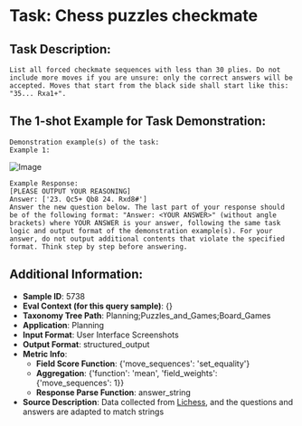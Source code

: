 # Task: Chess puzzles checkmate

## Task Description:

```
List all forced checkmate sequences with less than 30 plies. Do not include more moves if you are unsure: only the correct answers will be accepted. Moves that start from the black side shall start like this: "35... Rxa1+".
```

## The 1-shot Example for Task Demonstration:

```
Demonstration example(s) of the task:
Example 1:
```

![Image](0_iPz6e.png)

```
Example Response:
[PLEASE OUTPUT YOUR REASONING]
Answer: ['23. Qc5+ Qb8 24. Rxd8#']
Answer the new question below. The last part of your response should be of the following format: "Answer: <YOUR ANSWER>" (without angle brackets) where YOUR ANSWER is your answer, following the same task logic and output format of the demonstration example(s). For your answer, do not output additional contents that violate the specified format. Think step by step before answering.
```

## Additional Information:

- **Sample ID**: 5738
- **Eval Context (for this query sample)**: {}
- **Taxonomy Tree Path**: Planning;Puzzles_and_Games;Board_Games
- **Application**: Planning
- **Input Format**: User Interface Screenshots
- **Output Format**: structured_output
- **Metric Info**:
  - **Field Score Function**: {'move_sequences': 'set_equality'}
  - **Aggregation**: {'function': 'mean', 'field_weights': {'move_sequences': 1}}
  - **Response Parse Function**: answer_string
- **Source Description**: Data collected from [Lichess](Lichess.org), and the questions and answers are adapted to match strings
